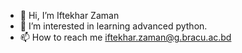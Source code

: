 - 👋 Hi, I’m Iftekhar Zaman
- 👀 I’m interested in learning advanced python.
- 📫 How to reach me iftekhar.zaman@g.bracu.ac.bd

<!---
Hashashin-Eivor/Hashashin-Eivor is a ✨ special ✨ repository because its `README.md` (this file) appears on your GitHub profile.
You can click the Preview link to take a look at your changes.
--->
